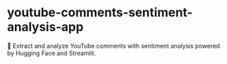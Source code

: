 # youtube-comments-sentiment-analysis-app
🚀 Extract and analyze YouTube comments with sentiment analysis powered by Hugging Face and Streamlit.
